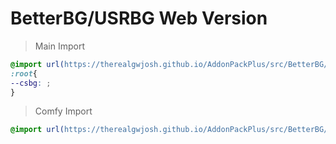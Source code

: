 # BetterBG/USRBG Web Version
> Main Import
```css
@import url(https://therealgwjosh.github.io/AddonPackPlus/src/BetterBG/main.css);
:root{
--csbg: ;
}
```
> Comfy Import
```css
@import url(https://therealgwjosh.github.io/AddonPackPlus/src/BetterBG/);
```
